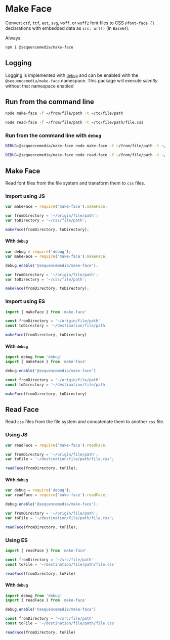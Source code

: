 # Make Face

Convert `otf`, `ttf`, `eot`, `svg`, `woff`, or `woff2` font files to CSS `@font-face {}` declarations with embedded data as `src: url()` (in `Base64`).

Always:

```bash
npm i @sequencemedia/make-face
```

## Logging

Logging is implemented with [`debug`](https://www.npmjs.com/package/debug) and can be enabled with the `@sequencemedia/make-face` namespace. This package will execute _silently_ without that namespace enabled

## Run from the command line

```bash
node make-face -f ~/from/file/path -t ~/to/file/path
```

```bash
node read-face -f ~/from/file/path -t ~/to/file/path/file.css
```

### Run from the command line with `debug`

```bash
DEBUG=@sequencemedia/make-face node make-face -f ~/from/file/path -t ~/to/file/path
```

```bash
DEBUG=@sequencemedia/make-face node read-face -f ~/from/file/path -t ~/to/file/path/file.css
```

## Make Face

Read font files from the file system and transform them to `css` files.

### Import using JS

```javascript
var makeFace = require('make-face').makeFace;

var fromDirectory = '~/origin/file/path';
var toDirectory = '~/css/file/path';

makeFace(fromDirectory, toDirectory);
```

#### With `debug`

```javascript
var debug = require('debug');
var makeFace = require('make-face').makeFace;

debug.enable('@sequencemedia/make-face');

var fromDirectory = '~/origin/file/path';
var toDirectory = '~/css/file/path';

makeFace(fromDirectory, toDirectory);
```

### Import using ES

```javascript
import { makeFace } from 'make-face'

const fromDirectory = '~/origin/file/path'
const toDirectory = '~/destination/file/path'

makeFace(fromDirectory, toDirectory)
```

#### With `debug`

```javascript
import debug from 'debug'
import { makeFace } from 'make-face'

debug.enable('@sequencemedia/make-face')

const fromDirectory = '~/origin/file/path'
const toDirectory = '~/destination/file/path'

makeFace(fromDirectory, toDirectory)

```

## Read Face

Read `css` files from the file system and concatenate them to another `css` file.

### Using JS

```javascript
var readFace = require('make-face').readFace;

var fromDirectory = '~/origin/file/path';
var toFile = '~/destination/file/path/file.css';

readFace(fromDirectory, toFile);
```

#### With `debug`

```javascript
var debug = require('debug');
var readFace = require('make-face').readFace;

debug.enable('@sequencemedia/make-face');

var fromDirectory = '~/origin/file/path';
var toFile = '~/destination/file/path/file.css';

readFace(fromDirectory, toFile);
```

### Using ES

```javascript
import { readFace } from 'make-face'

const fromDirectory = '~/src/file/path'
const toFile = '~/destination/file/path/file.css'

readFace(fromDirectory, toFile)
```

#### With `debug`

```javascript
import debug from 'debug'
import { readFace } from 'make-face'

debug.enable('@sequencemedia/make-face')

const fromDirectory = '~/src/file/path'
const toFile = '~/destination/file/path/file.css'

readFace(fromDirectory, toFile)
```
